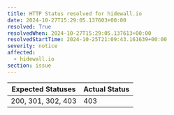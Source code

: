 ```yaml
---
title: HTTP Status resolved for hidewall.io
date: 2024-10-27T15:29:05.137603+00:00
resolved: True
resolvedWhen: 2024-10-27T15:29:05.137613+00:00
resolvedStartTime: 2024-10-25T21:09:43.161639+00:00
severity: notice
affected:
  - hidewall.io
section: issue
---
```


| Expected Statuses | Actual Status  |
|-------------------|----------------|
| 200, 301, 302, 403 | 403 |
